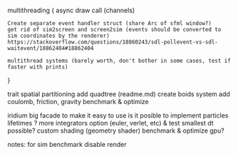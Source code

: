 multithreading {
	async draw call (channels)

	Create separate event handler struct (share Arc of sfml window?)
	get rid of sim2screen and screen2sim (events should be converted to sim coordinates by the renderer)
	https://stackoverflow.com/questions/18860243/sdl-pollevent-vs-sdl-waitevent/18862404#18862404

	multithread systems (barely worth, don't bother in some cases, test if faster with prints)
}

trait spatial partitioning
add quadtree (readme.md)
create boids system
add coulomb, friction, gravity
benchmark & optimize

iridium big facade to make it easy to use
is it posible to implement particles lifetimes ?
more integrators option (euler, verlet, etc) & test smallest dt possible?
custom shading (geometry shader)
benchmark & optimize gpu?

notes:
for sim benchmark disable render
